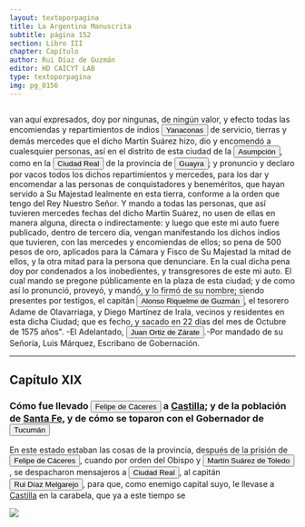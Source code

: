 ```yaml
---
layout: textoporpagina
title: La Argentina Manuscrita
subtitle: página 152
section: Libro III
chapter: Capítulo 
author: Rui Díaz de Guzmán
editor: HD CAICYT LAB
type: textoporpagina
img: pg_0156
---
```


<div class="row">
    <div class="column">
<p> van aquí expresados, doy por ningunas, de ningún valor, y efecto todas las encomiendas y repartimientos de indios <button class="balloon" data-balloon-pos="up" data-balloon-length="large" data-balloon="Yanacona(probablemente del quechua &quot;yanakuna&quot;. Los europeos le dieronel uso para referirse a los &quot;negros&quot; por la condición servil quepresentaban al igual que los yana​) fue un término empleado como equivalente a&quot;auxiliar&quot; o &quot;ayudante&quot;, y especialmente usado paradenominar a los porteadores de los ejércitos del Tahuantinsuyo o &quot;ImperioInca&quot;.Los españoles, durante la conquista del Perú,comenzaron a usar la denominación para referirse a los pueblos indígenas quetenían de servidumbre, ya fuera en sus encomiendas o en integrados a lasformaciones militares como &quot;indios auxiliares&quot;. La palabra fuetambién usada durante la conquista de otras áreas de Sudamérica. La utilizacióndespectiva del vocablo es de origen mapuche, quienes denominaban Yanaconas ensu acepción de &quot;servil&quot; y &quot;cobarde&quot; a los Incas y otrosindígenas de etnias quechuas que servían como soldada del conquistador español.">Yanaconas</button> de servicio, tierras y demás mercedes que el dicho Martín Suárez hizo, dio y encomendó a cualesquier personas, así en el distrito de esta ciudad de la <a href="https://recogito.pelagios.org/document/wzqxhk0h3vpikm/part/1/edit#eef79ba8-96cf-4875-a383-99ae9d767c9a" target="_blank"><button class="balloon" data-balloon-pos="up" data-balloon-length="large" data-balloon="Asunción del Paraguay.">Asumpción</button></a>, como en la <a href="https://recogito.pelagios.org/document/wzqxhk0h3vpikm/part/1/edit#25a23455-4e50-44ce-9f28-2a8edcccd243" target="_blank"><button class="balloon" data-balloon-pos="up" data-balloon-length="large" data-balloon="Ciudad Real del Guayrá fue una antigua población española fundada en 1557 en la margen izquierda del río Paraná junto a la desembocadura del río Piquirí, en la provincia del Guayrá (Gobernación del Río de la Plata y del Paraguay). Su ubicación corresponde al municipio de Terra Roxa do Oeste en el actual noroeste del Estado de Paraná (Brasil).">Ciudad Real</button></a> de la provincia de <a href="https://recogito.pelagios.org/document/wzqxhk0h3vpikm/part/1/edit#abfa16b0-6888-4bef-a76f-28685f7c96f5" target="_blank"><button class="balloon" data-balloon-pos="up" data-balloon-length="large" data-balloon="Es una amplia región comprendida dentro de la Gobernación del Río de la Plata y el océano Atlántico, en el actual territorio brasileño. Fue colonizada desde Asunción del Paraguay, pero las constantes incursiones de los bandeirantes portugueses frenaron su expansión.">Guayra</button></a>; y pronuncio y declaro por vacos todos los dichos repartimientos y mercedes, para los dar y encomendar a las personas de conquistadores y beneméritos, que hayan servido a Su Majestad lealmente en esta tierra, conforme a la orden que tengo del Rey Nuestro Señor. Y mando a todas las personas, que así tuvieren mercedes fechas del dicho Martín Suárez, no usen de ellas en manera alguna, directa o indirectamente: y luego que este mi auto fuere publicado, dentro de tercero día, vengan manifestando los dichos indios que tuvieren, con las mercedes y encomiendas de ellos; so pena de 500 pesos de oro, aplicados para la Cámara y Fisco de Su Majestad la mitad de ellos, y la otra mitad para la persona que denunciare. En la cual dicha pena doy por condenados a los inobedientes, y transgresores de este mi auto. El cual mando se pregone públicamente en la plaza de esta ciudad; y de como así lo pronunció, proveyó, y mandó, y lo firmó de su nombre; siendo presentes por testigos, el capitán <button class="balloon" data-balloon-pos="up" data-balloon-length="large" data-balloon="Alonso Riquelme de Guzmán y Ponce de León, padre de Ruy Díaz de Guzmán, nacido en  Jerez de la Frontera, Cádiz, España, enn 1518, y fallecido en Asunción, Paraguay, en 1577. Era sobrino de Álvar Núñez Cabeza de Vaca y en 1552 contrajo matrimonio con Úrsula de Irala, hija mestiza de Domingo Martínez de Irala.">Alonso Riquelme de Guzmán</button>, el tesorero Adame de Olavarriaga, y Diego Martínez de Irala, vecinos y residentes en esta dicha Ciudad; que es fecho, y sacado en 22 días del mes de Octubre de 1575 años&quot;. -El Adelantado, <button class="balloon" data-balloon-pos="up" data-balloon-length="large" data-balloon="Juan Ortiz de Zárate (Orduña de Vizcaya, Corona de Castilla, ca. 1515 - Asunción, gobernación del Río de la Plata y del Paraguay, 26 de enero de 1576) era un conquistador y colonizador español que reemplazó al gobernador Francisco Ortiz de Vergara, con sede en Asunción y que más tarde, en 1567, fuera nombrado tercer adelantado del Río de la Plata en forma interina por disposición del virrey del Perú, el licenciado Lope García de Castro, y confirmado para dos generaciones por el rey Felipe II de España.">Juan Ortiz de Zárate</button>.-Por mandado de su Señoría, Luis Márquez, Escribano de Gobernación.</p><hr><h2>Capítulo XIX</h2><h3>Cómo fue llevado <button class="balloon" data-balloon-pos="up" data-balloon-length="large" data-balloon="Felipe de Cáceres (n. Madrid, ca. 1538) fue un conquistador, explorador y colonizador español.Se desempeñó como gobernador interino del Ríode la Plata y del Paraguay, con sede en Asunción,entre el 11 de diciembre de 1568 hasta el 14 dejulio de 1572.">Felipe de Cáceres</button> a <a href="https://recogito.pelagios.org/document/wzqxhk0h3vpikm/part/1/edit#af7b4383-752f-4770-b1e2-c120b3d1e478" target="_blank">Castilla</a>; y de la población de <a href="https://recogito.pelagios.org/document/wzqxhk0h3vpikm/part/1/edit#cb95d4b2-ad37-4342-a68d-dd88de0463ae" target="_blank">Santa Fe</a>, y de cómo se toparon con el Gobernador de <a href="https://recogito.pelagios.org/document/wzqxhk0h3vpikm/part/1/edit#8d7c52cc-ef79-498f-8911-b26fa9ffdf1d" target="_blank"><button class="balloon" data-balloon-pos="up" data-balloon-length="large" data-balloon="Si bien la gobernación de Tucumán se establece en 1563, los territorios que la integraban (las actuales provincias argentinas de Tucumán, Jujuy, Salta, Santiago del Estero y Catamarca) ya habían sido objeto de conquista y colonización en la primera mitad del siglo XVI a partir de avanzadas provenientes de Asunción, Chile y Perú.">Tucumán</button></a></h3><p>En este estado estaban las cosas de la provincia, después de la prisión de <button class="balloon" data-balloon-pos="up" data-balloon-length="large" data-balloon="Felipe de Cáceres (n. Madrid, ca. 1538) fue un conquistador, explorador y colonizador español.Se desempeñó como gobernador interino del Ríode la Plata y del Paraguay, con sede en Asunción,entre el 11 de diciembre de 1568 hasta el 14 dejulio de 1572.">Felipe de Cáceres</button>, cuando por orden del Obispo y <button class="balloon" data-balloon-pos="up" data-balloon-length="large" data-balloon="Martín Suárez de Toledo nacido como Martín II Suárez de Toledo y Saavedra fue un hidalgo, militar y explorador español que se desempeñó como teniente de gobernador de Asunción desde 1569 y luego como administrador interino de la gobernación del Río de la Plata y del Paraguay, entre 1572 y 1574, al ser depuesto Felipe de Cáceres quien a su vez estaba suplantando al adelantado Juan Ortiz de Zárate, siendo este hecho perpetrado por el obispo Pedro Fernández de la Torre. En el año 1573 comisionó al entonces alguacil mayor del Río de la Plata, Juan de Garay, para que fundara una nueva ciudad que sirviera de conexión marítima, la cual se llamaría &quot;Santa Fe de la Vera Cruz&quot;.">Martín Suárez de Toledo</button>, se despacharon mensajeros a <a href="https://recogito.pelagios.org/document/wzqxhk0h3vpikm/part/1/edit#145d24bf-681e-479e-8e7f-608f5f5b7732" target="_blank"><button class="balloon" data-balloon-pos="up" data-balloon-length="large" data-balloon="Ciudad Real del Guayrá fue una antigua población española fundada en 1557 en la margen izquierda del río Paraná junto a la desembocadura del río Piquirí, en la provincia del Guayrá (Gobernación del Río de la Plata y del Paraguay). Su ubicación corresponde al municipio de Terra Roxa do Oeste en el actual noroeste del Estado de Paraná (Brasil).">Ciudad Real</button></a>, al capitán <button class="balloon" data-balloon-pos="up" data-balloon-length="large" data-balloon="Ruy Díaz de Melgarejo (Salteras de Sevilla, 1519 – Santa Fe la Vieja, 1602) fue un militar, conquistador, explorador, estadista, minero y burócrata colonial español establecido en la región del Río de la Plata. Su vida estuvo marcada por guerras, conspiraciones, persecuciones y conflictos familiares. Junto a Juan de Salazar, Alonso Riquelme de Guzmán y Diego de Abreu se opuso al gobierno asunceno de Domingo Martínez de Irala, apoyando al deportado Álvar Núñez Cabeza de Vaca. Gobernó de manera casi absoluta e independiente la antigua provincia asuncena del Guayrá, fácticamente durante 20 años, y luego de separarla de Asunción en 1575, con el título de teniente de gobernador del Guayrá unos 15 años más.">Rui Díaz Melgarejo</button>, para que, como enemigo capital suyo, le llevase a <a href="https://recogito.pelagios.org/document/wzqxhk0h3vpikm/part/1/edit#533b526e-e23b-43a8-aa11-846b67acc6ed" target="_blank">Castilla</a> en la carabela, que ya a este tiempo se </p></div>

<div class="column">
<a href="{{site.baseurl}}/assets/img/argentina_manuscrita/{{page.img}}.jpg"><img src="{{site.baseurl}}/assets/img/argentina_manuscrita/{{page.img}}.jpg"></a>
</div>
</div>